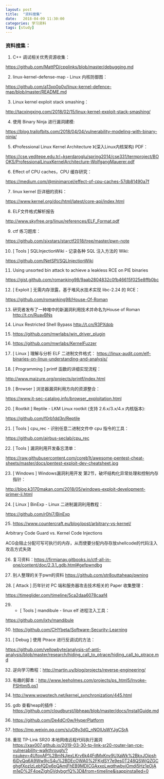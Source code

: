```yaml
---
layout: post
title:  "资料搜集"
date:   2018-04-09 11:30:00
categories: 学习资料
tags: [study]
---
```


<!-- more -->

### 资料搜集：

1. C++ 调试相关优秀资源收集：

 https://github.com/MattPD/cpplinks/blob/master/debugging.md

2. linux-kernel-defense-map - Linux 内核防御图：

 https://github.com/a13xp0p0v/linux-kernel-defence-map/blob/master/README.md

3. Linux kernel exploit stack smashing：

 http://tacxingxing.com/2018/02/15/linux-kernel-exploit-stack-smashing/

4. 使用 Binary Ninja 进行漏洞建模: 

https://blog.trailofbits.com/2018/04/04/vulnerability-modeling-with-binary-ninja/  


5. 《Professional Linux Kernel Architecture 》(深入Linux内核架构) PDF：

https://cse.yeditepe.edu.tr/~kserdaroglu/spring2014/cse331/termproject/BOOKS/ProfessionalLinuxKernelArchitecture-WolfgangMauerer.pdf


6. Effect of CPU caches，CPU 缓存研究：

https://medium.com/@minimarcel/effect-of-cpu-caches-57db81490a7f

7. linux kernel 巨详细的资料：

https://www.kernel.org/doc/html/latest/core-api/index.html

8. ELF文件格式解析报告

http://www.skyfree.org/linux/references/ELF_Format.pdf

9. ctf 练习题库：

https://github.com/sixstars/starctf2018/tree/master/pwn-note

10. [ Tools ]  SQLInjectionWiki - 记录各种 SQL 注入方法的 Wiki:

https://github.com/NetSPI/SQLInjectionWiki

11. Using unsorted bin attack to achieve a leakless RCE on PIE binaries

https://gist.github.com/romanking98/9aab2804832c0fb46615f025e8ffb0bc

12. [ Exploit ]  无需内存泄露，基于堆风水技术实现 libc-2.24 的 RCE：

https://github.com/romanking98/House-Of-Roman

13. 研究者发布了一种堆中的新漏洞利用技术并命名为House of Roman
http://t.cn/RuavBNs

14. Linux Restricted Shell Bypass  http://t.cn/R3PXdpb

15. https://github.com/mwrlabs/win_driver_plugin  

16. https://github.com/mwrlabs/KernelFuzzer

17. [ Linux ]  理解与分析 ELF 二进制文件格式：
 https://linux-audit.com/elf-binaries-on-linux-understanding-and-analysis/

 18. [ Programming ]  printf 函数的详细实现流程： 

http://www.maizure.org/projects/printf/index.html

19. [ Browser ]  浏览器漏洞利用方向的资源整合：

 https://www.it-sec-catalog.info/browser_exploitation.html

 20. [ Rootkit ]  Reptile - LKM Linux rootkit (支持 2.6.x/3.x/4.x 内核版本): 

https://github.com/f0rb1dd3n/Reptile

21. [ Tools ]  cpu_rec - 识别任意二进制文件中 cpu 指令的工具：

 https://github.com/airbus-seclab/cpu_rec

22. [ Tools ]  漏洞利用开发备忘清单：

 https://raw.githubusercontent.com/coreb1t/awesome-pentest-cheat-sheets/master/docs/pentest-exploit-dev-cheatsheet.jpg

23. [ Windows ]  Windows漏洞利用开发 第2节，破坏结构化异常处理和控制内存指针：

http://blog.k3170makan.com/2018/05/windows-exploit-development-primer-ii.html

24. [ Linux ]  BinExp - Linux 二进制漏洞利用教程： 

https://github.com/r0hi7/BinExp

25. https://www.countercraft.eu/blog/post/arbitrary-vs-kernel/  

Arbitrary Code Guard vs. Kernel Code Injections

ACG会阻止分配可写可执行的内存，从而使要分配内存存放shellcode的代码注入攻击方式失效

26. 复习资料：https://firmianay.gitbooks.io/ctf-all-in-one/content/doc/2.3.1_gdb.html#gefpwndbg

27. 别人整理的关于pwn的资料 https://github.com/str8outtaheap/pwning

28.​​ [ Attack ]  历年针对 PC 端和服务器攻击技术相关的 Paper 收集整理：

https://timeglider.com/timeline/5ca2daa6078caaf4

29. * [ Tools ]  mandibule - linux elf 进程注入工具：

 https://github.com/ixty/mandibule

30. https://github.com/CHYbeta/Software-Security-Learning

31.  [ Debug ]  使用 Ptrace 进行反调试的方法：

 https://github.com/yellowbyte/analysis-of-anti-analysis/blob/master/research/hiding_call_to_ptrace/hiding_call_to_ptrace.md

 32. 逆向学习教程：http://martin.uy/blog/projects/reverse-engineering/

 33. 有趣的脚本：http://www.leeholmes.com/projects/ps_html5/Invoke-PSHtml5.ps1

 34. http://www.wowotech.net/kernel_synchronization/445.html

 35. gdb 查看heap的插件：https://github.com/cloudburst/libheap/blob/master/docs/InstallGuide.md

 36. https://github.com/De4dCr0w/HyperPlatform

 37. https://mp.weixin.qq.com/s/uO8y3dG_nNOIUsWYJgCSrA

 38. 重现 TP-Link SR20 本地网络远程代码执行漏洞
https://xax007.github.io/2019-03-30-tp-link-sr20-router-lan-rce-vulnerability-walkthrough/?nsukey=4UfqxAP%2BmNJjexLKrv6k44FdMxKnv9UXaWk%2BkxJOjpsh6iDyQq6A9Ww9jcS4u%2BDEcOWA0%2FKjdSY7e9es0T248QSWjQZGCghgfXozIzLebfQDx6pQAmjFhEB9MDICGAxxoLwqthwbyiOmdj5Hz1eOjAm1eD%2F4oeZlghGVdybgrfQ%3D&from=timeline&isappinstalled=0
 